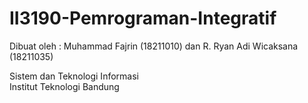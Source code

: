 II3190-Pemrograman-Integratif
=============================
Dibuat oleh :
Muhammad Fajrin (18211010) dan R. Ryan Adi Wicaksana (18211035)

Sistem dan Teknologi Informasi<br>
Institut Teknologi Bandung
